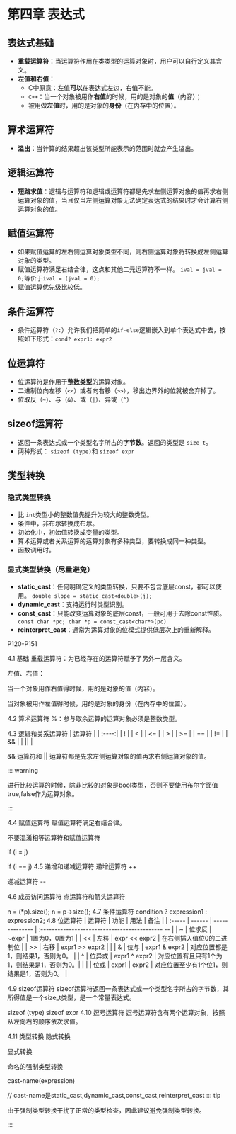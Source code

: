 # 第四章 表达式

## 表达式基础

- **重载运算符**：当运算符作用在类类型的运算对象时，用户可以自行定义其含义。
- **左值和右值**：
    - C中原意：左值**可以**在表达式左边，右值不能。
    - `C++`：当一个对象被用作**右值**的时候，用的是对象的**值**（内容）；
    - 被用做**左值**时，用的是对象的**身份**（在内存中的位置）。

## 算术运算符

- **溢出**：当计算的结果超出该类型所能表示的范围时就会产生溢出。

## 逻辑运算符

- **短路求值**：逻辑与运算符和逻辑或运算符都是先求左侧运算对象的值再求右侧运算对象的值，当且仅当左侧运算对象无法确定表达式的结果时才会计算右侧运算对象的值。

## 赋值运算符

- 如果赋值运算的左右侧运算对象类型不同，则右侧运算对象将转换成左侧运算对象的类型。
- 赋值运算符满足右结合律，这点和其他二元运算符不一样。 `ival = jval = 0;`等价于`ival = (jval = 0);`
- 赋值运算优先级比较低。

## 条件运算符

- 条件运算符（`?:`）允许我们把简单的`if-else`逻辑嵌入到单个表达式中去，按照如下形式：`cond? expr1: expr2`

## 位运算符

- 位运算符是作用于**整数类型**的运算对象。
- 二进制位向左移（`<<`）或者向右移（`>>`），移出边界外的位就被舍弃掉了。
- 位取反（`~`）、与（`&`）、或（`|`）、异或（`^`）

## sizeof运算符

- 返回一条表达式或一个类型名字所占的**字节数**。返回的类型是 `size_t`。
- 两种形式： `sizeof (type)`和 `sizeof expr`

## 类型转换

### 隐式类型转换

- 比 `int`类型小的整数值先提升为较大的整数类型。
- 条件中，非布尔转换成布尔。
- 初始化中，初始值转换成变量的类型。
- 算术运算或者关系运算的运算对象有多种类型，要转换成同一种类型。
- 函数调用时。

### 显式类型转换（尽量避免）

- **static_cast**：任何明确定义的类型转换，只要不包含底层const，都可以使用。 `double slope = static_cast<double>(j);`
- **dynamic_cast**：支持运行时类型识别。
- **const_cast**：只能改变运算对象的底层const，一般可用于去除const性质。 `const char *pc; char *p = const_cast<char*>(pc)`
- **reinterpret_cast**：通常为运算对象的位模式提供低层次上的重新解释。





P120-P151

4.1 基础
重载运算符：为已经存在的运算符赋予了另外一层含义。

左值、右值：

当一个对象用作右值得时候，用的是对象的值（内容）。

当对象被用作左值得时候，用的是对象的身份（在内存中的位置）。

4.2 算术运算符
%：参与取余运算的运算对象必须是整数类型。

4.3 逻辑和关系运算符
| 运算符 |
| :----:|
| ! |
| < |
| <= |
| > |
| >= |
| == |
| != |
| && |
| || |

&& 运算符和 || 运算符都是先求左侧运算对象的值再求右侧运算对象的值。

::: warning

进行比较运算的时候，除非比较的对象是bool类型，否则不要使用布尔字面值true,false作为运算对象。

:::

4.4 赋值运算符
赋值运算符满足右结合律。

不要混淆相等运算符和赋值运算符

if (i = j)

if (i == j)
4.5 递增和递减运算符
递增运算符 ++

递减运算符 --

4.6 成员访问运算符
点运算符和箭头运算符

n = (*p).size();
n = p->size();
4.7 条件运算符
condition ? expression1 : expression2;
4.8 位运算符
| 运算符 | 功能 | 用法 | 备注 |
| :----- | ------ | -------------- | :------------------------------------------- -- |
| ~ | 位求反 | ~expr | 1置为0，0置为1 |
| << | 左移 | expr << expr2 | 在右侧插入值位0的二进制位 |
| >> | 右移 | expr1 >> expr2 | |
| & | 位与 | expr1 & expr2 | 对应位置都是1，则结果1，否则为0。 |
| ^ | 位异或 | expr1 ^ expr2 | 对应位置有且只有1个为1，则结果是1，否则为0。|
| | | 位或 | expr1 | expr2 | 对应位置至少有1个位1，则结果是1，否则为0。 |

4.9 sizeof运算符
sizeof运算符返回一条表达式或一个类型名字所占的字节数，其所得值是一个size_t类型，是一个常量表达式。

sizeof (type)
sizeof expr
4.10 逗号运算符
逗号运算符含有两个运算对象，按照从左向右的顺序依次求值。

4.11 类型转换
隐式转换

显式转换

命名的强制类型转换

cast-name<type>(expression)

// cast-name是static_cast,dynamic_cast,const_cast,reinterpret_cast
::: tip

由于强制类型转换干扰了正常的类型检查，因此建议避免强制类型转换。

:::